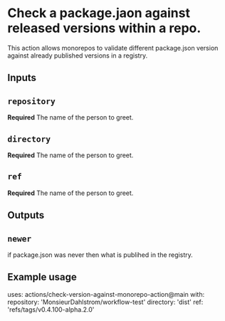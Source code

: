 # Check a package.jaon against released versions within a repo.

This action allows monorepos to validate different package.json version against already published versions in a registry.

## Inputs

## `repository`

**Required** The name of the person to greet.

## `directory`

**Required** The name of the person to greet.

## `ref`

**Required** The name of the person to greet.

## Outputs

## `newer`

if package.json was never then what is publihed in the registry.

## Example usage

uses: actions/check-version-against-monorepo-action@main
with:
repository: 'MonsieurDahlstrom/workflow-test'
directory: 'dist'
ref: 'refs/tags/v0.4.100-alpha.2.0'
